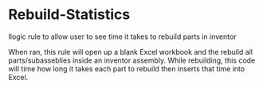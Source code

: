# Rebuild-Statistics
Ilogic rule to allow user to see time it takes to rebuild parts in inventor

When ran, this rule will open up a blank Excel workbook and the rebuild all parts/subasseblies inside an inventor assembly. While rebuilding, this code will time how long it takes each part to rebuild then inserts that time into Excel.
